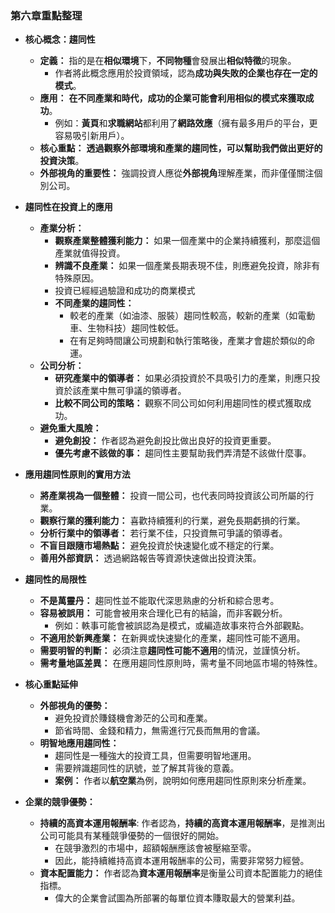 
### 第六章重點整理

- **核心概念：趨同性**
    
    - **定義：** 指的是在**相似環境**下，**不同物種**會發展出**相似特徵**的現象。
        - 作者將此概念應用於投資領域，認為**成功與失敗的企業也存在一定的模式**。
    - **應用：** **在不同產業和時代，成功的企業可能會利用相似的模式來獲取成功**。
        - 例如：**黃頁**和**求職網站**都利用了**網路效應**（擁有最多用戶的平台，更容易吸引新用戶）。
    - **核心重點：** **透過觀察外部環境和產業的趨同性，可以幫助我們做出更好的投資決策**。
    - **外部視角的重要性：** 強調投資人應從**外部視角**理解產業，而非僅僅關注個別公司。
- **趨同性在投資上的應用**
    
    - **產業分析：**
        - **觀察產業整體獲利能力：** 如果一個產業中的企業持續獲利，那麼這個產業就值得投資。
        - **辨識不良產業：** 如果一個產業長期表現不佳，則應避免投資，除非有特殊原因。
        - 投資已經經過驗證和成功的商業模式
        - **不同產業的趨同性：**
            - 較老的產業（如油漆、服裝）趨同性較高，較新的產業（如電動車、生物科技）趨同性較低。
            - 在有足夠時間讓公司規劃和執行策略後，產業才會趨於類似的命運。
    - **公司分析：**
        - **研究產業中的領導者：** 如果必須投資於不具吸引力的產業，則應只投資於該產業中無可爭議的領導者。
        - **比較不同公司的策略：** 觀察不同公司如何利用趨同性的模式獲取成功。
    - **避免重大風險：**
        - **避免創投：** 作者認為避免創投比做出良好的投資更重要。
        - **優先考慮不該做的事：** 趨同性主要幫助我們弄清楚不該做什麼事。
- **應用趨同性原則的實用方法**
    
    - **將產業視為一個整體：** 投資一間公司，也代表同時投資該公司所屬的行業。
    - **觀察行業的獲利能力：** 喜歡持續獲利的行業，避免長期虧損的行業。
    - **分析行業中的領導者：** 若行業不佳，只投資無可爭議的領導者。
    - **不盲目跟隨市場熱點：** 避免投資於快速變化或不穩定的行業。
    - **善用外部資訊：** 透過網路報告等資源快速做出投資決策。
- **趨同性的局限性**
    
    - **不是萬靈丹：** 趨同性並不能取代深思熟慮的分析和綜合思考。
    - **容易被誤用：** 可能會被用來合理化已有的結論，而非客觀分析。
        - 例如：軼事可能會被誤認為是模式，或編造故事來符合外部觀點。
    - **不適用於新興產業：** 在新興或快速變化的產業，趨同性可能不適用。
    - **需要明智的判斷：** 必須注意**趨同性可能不適用**的情況，並謹慎分析。
    - **需考量地區差異：** 在應用趨同性原則時，需考量不同地區市場的特殊性。
- **核心重點延伸**
    
    - **外部視角的優勢：**
        - 避免投資於賺錢機會渺茫的公司和產業。
        - 節省時間、金錢和精力，無需進行冗長而無用的會議。
    - **明智地應用趨同性：**
        - 趨同性是一種強大的投資工具，但需要明智地運用。
        - 需要辨識趨同性的訊號，並了解其背後的意義。
        - **案例：** 作者以**航空業**為例，說明如何應用趨同性原則來分析產業。
- **企業的競爭優勢：**
    
    - **持續的高資本運用報酬率**: 作者認為，**持續的高資本運用報酬率**，是推測出公司可能具有某種競爭優勢的一個很好的開始。
        - 在競爭激烈的市場中，超額報酬應該會被壓縮至零。
        - 因此，能持續維持高資本運用報酬率的公司，需要非常努力經營。
    - **資本配置能力：** 作者認為**資本運用報酬率**是衡量公司資本配置能力的絕佳指標。
        - 偉大的企業會試圖為所部署的每單位資本賺取最大的營業利益。
